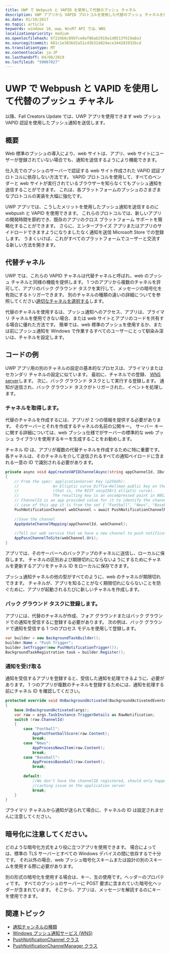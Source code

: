 ```yaml
---
title: UWP で Webpush と VAPID を使用して代替のプッシュ チャネル
description: UWP アプリから VAPID プロトコルを使用した代替のプッシュ チャネルを使用して、手順
ms.date: 01/10/2017
ms.topic: article
keywords: windows 10、uwp、WinRT API では、WNS
localizationpriority: medium
ms.openlocfilehash: bf224b6c0997ce8af86ab2919a1d0513f619a8a3
ms.sourcegitcommit: 681c1e3836d2a51cd3b31d824ece344281932bcd
ms.translationtype: MT
ms.contentlocale: ja-JP
ms.lasthandoff: 04/08/2019
ms.locfileid: "59067827"
---
```

# <a name="alternate-push-channels-using-webpush-and-vapid-in-uwp"></a>UWP で Webpush と VAPID を使用して代替のプッシュ チャネル 
以降、Fall Creators Update では、UWP アプリを使用できます web プッシュ VAPID 認証を使用したプッシュ通知を送信します。  

## <a name="introduction"></a>概要
Web 標準のプッシュの導入により、web サイトは、アプリ、web サイトにユーザーが登録されていない場合でも、通知を送信するようにより機能できます。

仕入先でのプッシュのサーバーで認証する web サイト作成された VAPID 認証プロトコルに依存しない方法です。 VAPID プロトコルを使用して、すべてのベンダーと web サイトが実行されているブラウザーを知らなくてもプッシュ通知を送信することができます。 これは、各プラットフォームのプッシュのさまざまなプロトコルの実装を大幅に強化です。 

UWP アプリでは、こうしたメリットを使用したプッシュ通知を送信するのに webpush と VAPID を使用できます。 これらのプロトコルでは、新しいアプリの開発時間を節約でき、既存のアプリのクロス プラットフォーム サポートを簡略化することができます。 さらに、エンタープライズ アプリまたはアプリのサイドロードできますようになりましたなく通知を送信 Microsoft Store での登録します。 うまくいけば、これがすべてのプラットフォームでユーザーと交流する新しい方法を開きます。  

## <a name="alternate-channels"></a>代替チャネル 
UWP では、これらの VAPID チャネルは代替チャネルと呼ばれ、web のプッシュ チャネルと同様の機能を提供します。 1 つのアプリから複数のチャネルを許可して、アプリのバック グラウンド タスクを実行して、メッセージの暗号化を有効にするトリガーできます。 別のチャネルの種類の違いの詳細についてを参照してください[適切なチャネルを選択する](channel-types.md)します。

代替のチャネルを使用するは、プッシュ通知へのアクセス、アプリは、プライマリ チャネルを使用できない場合、または web サイトとアプリのコードを共有する場合に優れた方法です。 簡単では、web 標準のプッシュを使用するか、または前にプッシュ通知を Windows で作業するすべてのユーザーにとって馴染み深いは、チャネルを設定します。

## <a name="code-example"></a>コードの例

UWP アプリ用の別のチャネルの設定の基本的なプロセスは、プライマリまたはセカンダリ チャネルの設定に似ています。 最初に、チャネルでの登録、 [WNS server](windows-push-notification-services--wns--overview.md)します。 次に、バック グラウンド タスクとして実行する登録します。 通知が送信され、バック グラウンド タスクがトリガーされた、イベントを処理します。  

### <a name="get-a-channel"></a>チャネルを取得します。 
代替のチャネルを作成するには、アプリが 2 つの情報を提供する必要があります。 そのサーバーとそれを作成するチャネルの名前の公開キー。 サーバー キーに関する詳細については、web プッシュ仕様でがサーバーの標準的な web プッシュ ライブラリを使用するキーを生成することをお勧めします。  

チャネル ID は、アプリが複数の代替チャネルを作成するために特に重要です。 各チャネルは、そのチャネルを介して送信されるすべての通知ペイロードに含まれる一意の ID で識別される必要があります。  

```csharp
private async void AppCreateVAPIDChannelAsync(string appChannelId, IBuffer applicationServerKey) 
{ 
    // From the spec: applicationServer Key (p256dh):  
    //               An Elliptic curve Diffie–Hellman public key on the P-256 curve 
    //               (that is, the NIST secp256r1 elliptic curve).   
    //               The resulting key is an uncompressed point in ANSI X9.62 format             
    // ChannelId is an app provided value for it to identify the channel later.  
    // case of this app it is from the set { "Football", "News", "Baseball" } 
    PushNotificationChannel webChannel = await PushNotificationChannelManager.GetDefault().CreateRawPushNotificationChannelWithAlternateKeyForApplicationAsync(applicationServerKey, appChannelId); 
 
    //Save the channel  
    AppUpdateChannelMapping(appChannelId, webChannel); 
             
    //Tell our web service that we have a new channel to push notifications to 
    AppPassChannelToSite(webChannel.Uri); 
} 
```
アプリでは、そのサーバーへのバックアップのチャネルに送信し、ローカルに保存します。 チャネルの区別および期限切れにならないようにするためにチャネルを更新するアプリをチャネル ID をローカルに保存できます。

プッシュ通知チャネルの他の型がすべてのように、web のチャネルが期限切れできます。 チャネルが、アプリを知ることがなく期限切れにならないことを防ぐために、アプリが起動されるたびに新しいチャネルを作成します。    

### <a name="register-for-a-background-task"></a>バック グラウンド タスクに登録します。 

アプリには、代替のチャネルが作成、フォア グラウンドまたはバック グラウンドでの通知を受信するに登録する必要があります。 次の例は、バック グラウンドで通知を受信する 1 つのプロセス モデルを使用して登録します。  

```csharp
var builder = new BackgroundTaskBuilder(); 
builder.Name = "Push Trigger"; 
builder.SetTrigger(new PushNotificationTrigger()); 
BackgroundTaskRegistration task = builder.Register(); 
```
### <a name="receive-the-notifications"></a>通知を受け取る 

通知を受信するアプリを登録すると、受信した通知を処理できるように、必要があります。 1 つのアプリが複数のチャネルを登録するためには、通知を処理する前にチャネル ID を確認してください。  

```csharp
protected override void OnBackgroundActivated(BackgroundActivatedEventArgs args) 
{ 
    base.OnBackgroundActivated(args); 
    var raw = args.TaskInstance.TriggerDetails as RawNotification; 
    switch (raw.ChannelId) 
    { 
        case "Football": 
            AppPostFootballScore(raw.Content); 
            break; 
        case "News": 
            AppProcessNewsItem(raw.Content); 
            break; 
        case "Baseball": 
            AppProcessBaseball(raw.Content); 
            break; 
 
        default: 
            //We don't have the channelID registered, should only happen in the case of a 
            //caching issue on the application server 
            break; 
    }                           
} 
```

プライマリ チャネルから通知が送られて場合に、チャネルの ID は設定されませんに注意してください。  

## <a name="note-on-encryption"></a>暗号化に注意してください。 

どのような暗号化方式をより役に立つアプリを使用できます。 場合によっては、標準の TLS サーバーとすべての Windows デバイスの間に依存するで十分です。 それ以外の場合、web プッシュ暗号化スキームまたは設計の別のスキームを使用する際に必要があります。  

別の形式の暗号化を使用する場合は、キー、生の使用です。ヘッダーのプロパティです。 すべてのプッシュのサーバーに POST 要求に含まれていた暗号化ヘッダーが含まれています。 そこから、アプリは、メッセージを解読するのにキーを使用できます。  

## <a name="related-topics"></a>関連トピック
- [通知チャンネルの種類](channel-types.md)
- [Windows プッシュ通知サービス (WNS)](windows-push-notification-services--wns--overview.md)
- [PushNotificationChannel クラス](https://docs.microsoft.com/uwp/api/windows.networking.pushnotifications.pushnotificationchannel)
- [PushNotificationChannelManager クラス](https://docs.microsoft.com/uwp/api/windows.networking.pushnotifications.pushnotificationchannelmanager)


